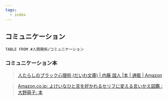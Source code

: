 ```yaml
---
tags:
  - index
---
```

## コミュニケーション

```dataview
TABLE FROM #人間関係/コミュニケーション 
```

### コミュニケーション本
>[人たらしのブラック心理術 (だいわ文庫) | 内藤 誼人 |本 | 通販 | Amazon](https://www.amazon.co.jp/%E4%BA%BA%E3%81%9F%E3%82%89%E3%81%97%E3%81%AE%E3%83%96%E3%83%A9%E3%83%83%E3%82%AF%E5%BF%83%E7%90%86%E8%A1%93-%E3%81%A0%E3%81%84%E3%82%8F%E6%96%87%E5%BA%AB-%E5%86%85%E8%97%A4-%E8%AA%BC%E4%BA%BA/dp/447930195X?asin=447930195X&revisionId=&format=4&depth=1)

>[Amazon.co.jp: よけいなひと言を好かれるセリフに変える言いかえ図鑑 : 大野萌子: 本](https://www.amazon.co.jp/%E3%82%88%E3%81%91%E3%81%84%E3%81%AA%E3%81%B2%E3%81%A8%E8%A8%80%E3%82%92%E5%A5%BD%E3%81%8B%E3%82%8C%E3%82%8B%E3%82%BB%E3%83%AA%E3%83%95%E3%81%AB%E5%A4%89%E3%81%88%E3%82%8B%E8%A8%80%E3%81%84%E3%81%8B%E3%81%88%E5%9B%B3%E9%91%91-%E5%A4%A7%E9%87%8E%E8%90%8C%E5%AD%90/dp/4763138014)